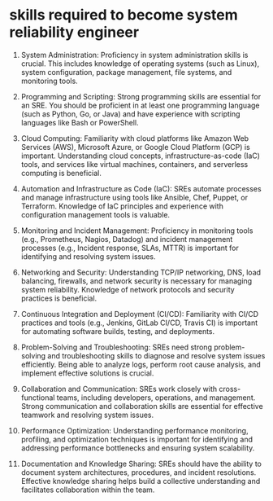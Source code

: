 # skills required to become system reliability engineer
1. System Administration: Proficiency in system administration skills is crucial. This includes knowledge of operating systems (such as Linux), system configuration, package management, file systems, and monitoring tools.

2. Programming and Scripting: Strong programming skills are essential for an SRE. You should be proficient in at least one programming language (such as Python, Go, or Java) and have experience with scripting languages like Bash or PowerShell.

3. Cloud Computing: Familiarity with cloud platforms like Amazon Web Services (AWS), Microsoft Azure, or Google Cloud Platform (GCP) is important. Understanding cloud concepts, infrastructure-as-code (IaC) tools, and services like virtual machines, containers, and serverless computing is beneficial.

4. Automation and Infrastructure as Code (IaC): SREs automate processes and manage infrastructure using tools like Ansible, Chef, Puppet, or Terraform. Knowledge of IaC principles and experience with configuration management tools is valuable.

5. Monitoring and Incident Management: Proficiency in monitoring tools (e.g., Prometheus, Nagios, Datadog) and incident management processes (e.g., Incident response, SLAs, MTTR) is important for identifying and resolving system issues.

6. Networking and Security: Understanding TCP/IP networking, DNS, load balancing, firewalls, and network security is necessary for managing system reliability. Knowledge of network protocols and security practices is beneficial.

7. Continuous Integration and Deployment (CI/CD): Familiarity with CI/CD practices and tools (e.g., Jenkins, GitLab CI/CD, Travis CI) is important for automating software builds, testing, and deployments.

8. Problem-Solving and Troubleshooting: SREs need strong problem-solving and troubleshooting skills to diagnose and resolve system issues efficiently. Being able to analyze logs, perform root cause analysis, and implement effective solutions is crucial.

9. Collaboration and Communication: SREs work closely with cross-functional teams, including developers, operations, and management. Strong communication and collaboration skills are essential for effective teamwork and resolving system issues.

10. Performance Optimization: Understanding performance monitoring, profiling, and optimization techniques is important for identifying and addressing performance bottlenecks and ensuring system scalability.

11. Documentation and Knowledge Sharing: SREs should have the ability to document system architectures, procedures, and incident resolutions. Effective knowledge sharing helps build a collective understanding and facilitates collaboration within the team.
